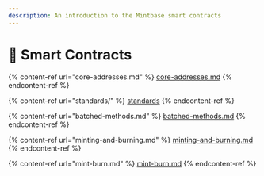 ```yaml
---
description: An introduction to the Mintbase smart contracts
---
```


# 📜 Smart Contracts

{% content-ref url="core-addresses.md" %}
[core-addresses.md](core-addresses.md)
{% endcontent-ref %}

{% content-ref url="standards/" %}
[standards](standards/)
{% endcontent-ref %}

{% content-ref url="batched-methods.md" %}
[batched-methods.md](batched-methods.md)
{% endcontent-ref %}

{% content-ref url="minting-and-burning.md" %}
[minting-and-burning.md](minting-and-burning.md)
{% endcontent-ref %}

{% content-ref url="mint-burn.md" %}
[mint-burn.md](mint-burn.md)
{% endcontent-ref %}
